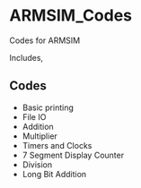 # ARMSIM_Codes
 Codes for ARMSIM
 
Includes, 

## Codes
 - Basic printing
 - File IO
 - Addition
 - Multiplier
 - Timers and Clocks
 - 7 Segment Display Counter
 - Division
 - Long Bit Addition
